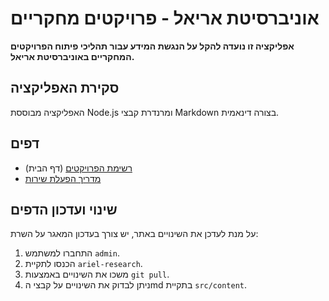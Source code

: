 # אוניברסיטת אריאל - פרויקטים מחקריים
**אפליקציה זו נועדה להקל על הנגשת המידע עבור תהליכי פיתוח הפרויקטים המחקריים באוניברסיטת אריאל.**

## סקירת האפליקציה
האפליקציה מבוססת Node.js ומרנדרת קבצי Markdown בצורה דינאמית.

## דפים
- [רשימת הפרויקטים](https://csariel.xyz) (דף הבית)
- [מדריך הפעלת שירות](https://csariel.xyz/how-to/service)

## שינוי ועדכון הדפים
על מנת לעדכן את השינויים באתר, יש צורך בעדכון המאגר על השרת:
1. התחברו למשתמש `admin`.
2. הכנסו לתקיית `ariel-research`.
3. משכו את השינויים באמצעות `git pull`.
4. ניתן לבדוק את השינויים על קבצי הmd בתקיית `src/content`.


